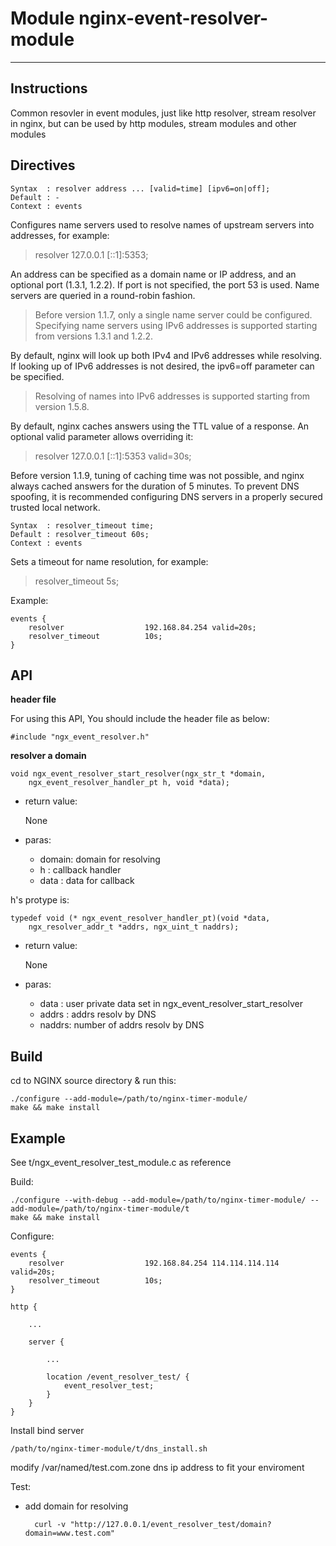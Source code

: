 # Module nginx-event-resolver-module
---
## Instructions

Common resovler in event modules, just like http resolver, stream resolver in nginx, but can be used by http modules, stream modules and other modules

## Directives

	Syntax  : resolver address ... [valid=time] [ipv6=on|off];
	Default : -
	Context : events

Configures name servers used to resolve names of upstream servers into addresses, for example:

> resolver 127.0.0.1 [::1]:5353;

An address can be specified as a domain name or IP address, and an optional port (1.3.1, 1.2.2). If port is not specified, the port 53 is used. Name servers are queried in a round-robin fashion.

> Before version 1.1.7, only a single name server could be configured. Specifying name servers using IPv6 addresses is supported starting from versions 1.3.1 and 1.2.2.

By default, nginx will look up both IPv4 and IPv6 addresses while resolving. If looking up of IPv6 addresses is not desired, the ipv6=off parameter can be specified.

> Resolving of names into IPv6 addresses is supported starting from version 1.5.8.

By default, nginx caches answers using the TTL value of a response. An optional valid parameter allows overriding it:

> resolver 127.0.0.1 [::1]:5353 valid=30s;

Before version 1.1.9, tuning of caching time was not possible, and nginx always cached answers for the duration of 5 minutes.
To prevent DNS spoofing, it is recommended configuring DNS servers in a properly secured trusted local network.

	Syntax  : resolver_timeout time;
	Default : resolver_timeout 60s;
	Context : events

Sets a timeout for name resolution, for example:

> resolver_timeout 5s;

Example:

	events {
		resolver                  192.168.84.254 valid=20s;
		resolver_timeout          10s;
	}

## API

**header file**

For using this API, You should include the header file as below:

	#include "ngx_event_resolver.h"

**resolver a domain**

	void ngx_event_resolver_start_resolver(ngx_str_t *domain,
        ngx_event_resolver_handler_pt h, void *data);

- return value:

	None

- paras:

	- domain: domain for resolving
	- h     : callback handler
	- data  : data for callback

h's protype is:

	typedef void (* ngx_event_resolver_handler_pt)(void *data,
        ngx_resolver_addr_t *addrs, ngx_uint_t naddrs);

- return value:

	None

- paras:

	- data  : user private data set in ngx_event_resolver_start_resolver
	- addrs : addrs resolv by DNS
	- naddrs: number of addrs resolv by DNS


## Build

cd to NGINX source directory & run this:

	./configure --add-module=/path/to/nginx-timer-module/
	make && make install

## Example

See t/ngx\_event\_resolver\_test\_module.c as reference

Build:

	./configure --with-debug --add-module=/path/to/nginx-timer-module/ --add-module=/path/to/nginx-timer-module/t
	make && make install

Configure:

	events {
		resolver                  192.168.84.254 114.114.114.114 valid=20s;
		resolver_timeout          10s;
	}
	
	http {
	
		...
	
		server {
	
			...
			
			location /event_resolver_test/ {
				event_resolver_test;
			}
		}
	}

Install bind server

	/path/to/nginx-timer-module/t/dns_install.sh
	
modify /var/named/test.com.zone dns ip address to fit your enviroment

Test:

- add domain for resolving

		curl -v "http://127.0.0.1/event_resolver_test/domain?domain=www.test.com"
